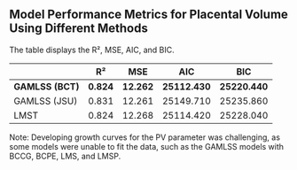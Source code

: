 ## Model Performance Metrics for Placental Volume Using Different Methods

The table displays the R², MSE, AIC, and BIC.

|             | R²      | MSE     | AIC        | BIC        |
|-------------|---------|---------|------------|------------|
| **GAMLSS (BCT)** | **0.824** | **12.262** | **25112.430** | **25220.440** |
| GAMLSS (JSU) | 0.831   | 12.261  | 25149.710  | 25235.860  |
| LMST         | 0.824   | 12.268  | 25114.420  | 25228.040  |

Note: Developing growth curves for the PV parameter was challenging, as some models were unable to fit the data, such as the GAMLSS models with BCCG, BCPE, LMS, and LMSP.
